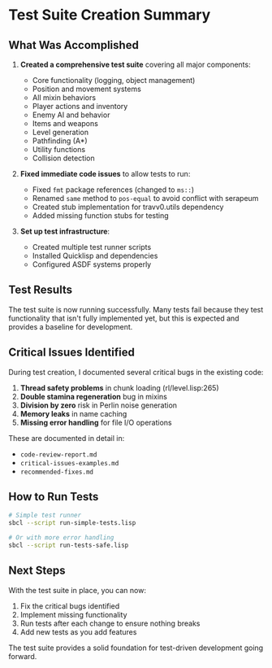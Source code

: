 # Test Suite Creation Summary

## What Was Accomplished

1. **Created a comprehensive test suite** covering all major components:
   - Core functionality (logging, object management)
   - Position and movement systems
   - All mixin behaviors
   - Player actions and inventory
   - Enemy AI and behavior
   - Items and weapons
   - Level generation
   - Pathfinding (A*)
   - Utility functions
   - Collision detection

2. **Fixed immediate code issues** to allow tests to run:
   - Fixed `fmt` package references (changed to `ms::`)
   - Renamed `same` method to `pos-equal` to avoid conflict with serapeum
   - Created stub implementation for travv0.utils dependency
   - Added missing function stubs for testing

3. **Set up test infrastructure**:
   - Created multiple test runner scripts
   - Installed Quicklisp and dependencies
   - Configured ASDF systems properly

## Test Results

The test suite is now running successfully. Many tests fail because they test functionality that isn't fully implemented yet, but this is expected and provides a baseline for development.

## Critical Issues Identified

During test creation, I documented several critical bugs in the existing code:

1. **Thread safety problems** in chunk loading (rl/level.lisp:265)
2. **Double stamina regeneration** bug in mixins
3. **Division by zero** risk in Perlin noise generation
4. **Memory leaks** in name caching
5. **Missing error handling** for file I/O operations

These are documented in detail in:
- `code-review-report.md`
- `critical-issues-examples.md` 
- `recommended-fixes.md`

## How to Run Tests

```bash
# Simple test runner
sbcl --script run-simple-tests.lisp

# Or with more error handling
sbcl --script run-tests-safe.lisp
```

## Next Steps

With the test suite in place, you can now:
1. Fix the critical bugs identified
2. Implement missing functionality
3. Run tests after each change to ensure nothing breaks
4. Add new tests as you add features

The test suite provides a solid foundation for test-driven development going forward.